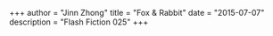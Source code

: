+++
author = "Jinn Zhong"
title = "Fox & Rabbit"
date = "2015-07-07"
description = "Flash Fiction 025"
+++

